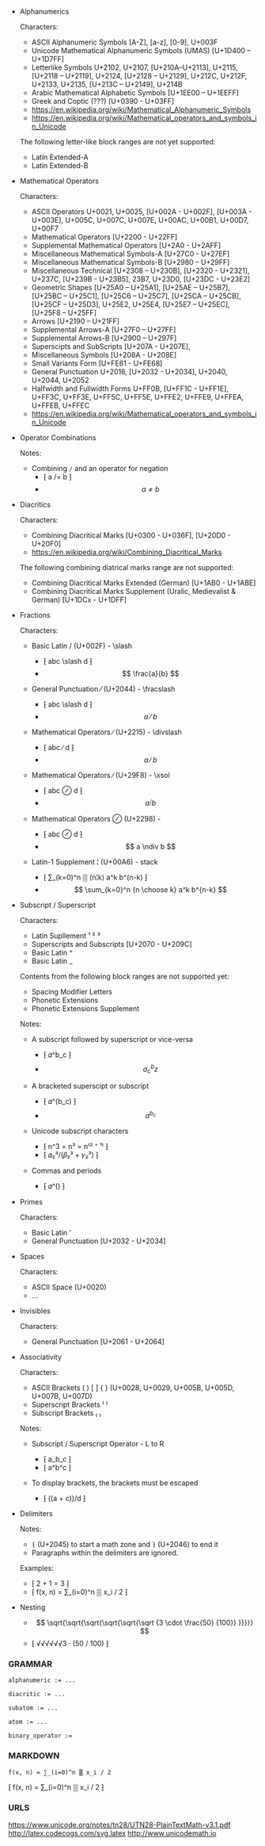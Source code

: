 - Alphanumerics

    Characters:
    - ASCII Alphanumeric Symbols [A-Z], [a-z], [0-9], U+003F
    - Unicode Mathematical Alphanumeric Symbols (UMAS) [U+1D400 – U+1D7FF]
    - Letterlike Symbols U+2102, U+2107, [U+210A–U+2113], U+2115, [U+2118 – U+2119], U+2124, [U+2128 – U+2129], U+212C, U+212F, U+2133, U+2135, [U+213C – U+2149], U+214B
    - Arabic Mathematical Alphabetic Symbols [U+1EE00 – U+1EEFF]
    - Greek and Coptic (???) [U+0390 - U+03FF]
    - https://en.wikipedia.org/wiki/Mathematical_Alphanumeric_Symbols
    - https://en.wikipedia.org/wiki/Mathematical_operators_and_symbols_in_Unicode

    The following letter-like block ranges are not yet supported:
    - Latin Extended-A
    - Latin Extended-B


- Mathematical Operators

    Characters:
    - ASCII Operators U+0021, U+0025, [U+002A - U+002F], [U+003A - U+003E], U+005C, U+007C, U+007E, U+00AC, U+00B1, U+00D7, U+00F7
    - Mathematical Operators [U+2200 - U+22FF]
    - Supplemental Mathematical Operators [U+2A0 - U+2AFF]
    - Miscellaneous Mathematical Symbols-A [U+27C0 - U+27EF]
    - Miscellaneous Mathematical Symbols-B [U+2980 – U+29FF]
    - Miscellaneous Technical [U+2308 – U+230B], [U+2320 - U+2321], U+237C, [U+239B - U+23B5], 23B7, U+23D0, [U+23DC - U+23E2]
    - Geometric Shapes [U+25A0 – U+25A1], [U+25AE – U+25B7], [U+25BC – U+25C1], [U+25C6 – U+25C7], [U+25CA – U+25CB], [U+25CF – U+25D3], U+25E2, U+25E4, [U+25E7 – U+25EC], [U+25F8 – U+25FF]
    - Arrows [U+2190 – U+21FF]
    - Supplemental Arrows-A [U+27F0 – U+27FF]
    - Supplemental Arrows-B [U+2900 – U+297F]
    - Superscipts and SubScripts [U+207A - U+207E],
    - Miscellaneous Symbols [U+208A - U+208E]
    - Small Variants Form [U+FE61 - U+FE68]
    - General Punctuation U+2016, [U+2032 - U+2034], U+2040, U+2044, U+2052
    - Halfwidth and Fullwidth Forms U+FF0B, [U+FF1C - U+FF1E], U+FF3C, U+FF3E, U+FF5C, U+FF5E, U+FFE2, U+FFE9, U+FFEA, U+FFEB, U+FFEC
    - https://en.wikipedia.org/wiki/Mathematical_operators_and_symbols_in_Unicode

- Operator Combinations

    Notes:
    - Combining `/` and an operator for negation
        - ⁅ a /= b ⁆
        - $$ a \neq b $$

- Diacritics

    Characters:
    - Combining Diacritical Marks [U+0300 - U+036F], [U+20D0 - U+20F0]
    - https://en.wikipedia.org/wiki/Combining_Diacritical_Marks

    The following combining diatrical marks range are not supported:
    - Combining Diacritical Marks Extended (German) [U+1AB0 - U+1ABE]
    - Combining Diacritical Marks Supplement (Uralic, Medievalist & German) [U+1DCx - U+1DFF]

- Fractions

    Characters:
    - Basic Latin / (U+002F) - \slash
        - ⁅ abc \slash d ⁆
        - $$ \frac{a}{b} $$

    - General Punctuation ⁄ (U+2044) - \fracslash
        - ⁅ abc \slash d ⁆
        - $$ a \fracslash b $$

    - Mathematical Operators ∕ (U+2215) - \divslash
        - ⁅ abc ∕ d ⁆
        - $$ a \divslash b $$

    - Mathematical Operators ∕ (U+29F8) - \xsol
        - ⁅ abc ⊘ d ⁆
        - $$ a \xsol b $$

    - Mathematical Operators ⊘ (U+2298) -
        - ⁅ abc ⊘ d ⁆
        - $$ a \ndiv b $$

    - Latin-1 Supplement ¦ (U+00A6) - stack
        - ⁅ ∑_(k=0)^n ▒ (n¦k) a^k b^(n-k) ⁆
        - $$ \sum_{k=0}^n {n \choose k} a^k b^{n-k} $$

- Subscript / Superscript

    Characters:
    - Latin Supllement ¹ ² ³
    - Superscripts and Subscripts [U+2070 - U+209C]
    - Basic Latin ^
    - Basic Latin _

    Contents from the following block ranges are not supported yet:
    - Spacing Modifier Letters
    - Phonetic Extensions
    - Phonetic Extensions Supplement

    Notes:
    - A subscript followed by superscript or vice-versa
        - ⁅ 𝛼^b_c ⁆
        - $$ a^b_cz $$

    - A bracketed superscipt or subscript
        - ⁅ 𝛼^(b_c) ⁆
        - $$ a^{b_c} $$

    - Unicode subscript characters
        - ⁅ n^3 = n³ = n⁽² ⁺ ¹⁾ ⁆
        - ⁅ 𝛼₂³/(𝛽₂³ + 𝛾₂³) ⁆

    - Commas and periods
        - ⁅ 𝛼^() ⁆

- Primes

    Characters:
    - Basic Latin '
    - General Punctuation [U+2032 - U+2034]

- Spaces

    Characters:
    - ASCII Space (U+0020)
    - ...


- Invisibles

    Characters:
    - General Punctuation [U+2061 - U+2064]

- Associativity

    Characters:
    - ASCII Brackets ( ) [ ] { } (U+0028, U+0029, U+005B, U+005D, U+007B, U+007D)
    - Superscript Brackets ⁽ ⁾
    - Subscript Brackets ₍ ₎

    Notes:
    - Subscript / Superscript Operator - L to R
        - ⁅ a_b_c ⁆
        - ⁅ a^b^c ⁆

    - To display brackets, the brackets must be escaped
        - ⁅ ((a + c))/d ⁆


- Delimiters

    Notes:
    - `⁅` (U+2045) to start a math zone and `⁆` (U+2046) to end it
    - Paragraphs within the delimiters are ignored.

    Examples:
    - ⁅ 2 + 1 = 3 ⁆
    - ⁅ f(x, n) = ∑_(i=0)^n ▒ x_i / 2 ⁆


- Nesting

    - $$ \sqrt{\sqrt{\sqrt{\sqrt{\sqrt{\sqrt {3 \cdot \frac{50} {100}} }}}}} $$
    - ⁅ √√√√√√3 · (50 / 100) ⁆


### GRAMMAR

    alphanumeric := ...

    diacritic := ...

    subatom := ...

    atom := ...

    binary_operator :=


### MARKDOWN

```unimath
f(x, n) = ∑_(i=0)^n ▒ x_i / 2
```

⁅ f(x, n) = ∑_(i=0)^n ▒ x_i / 2 ⁆



### URLS
https://www.unicode.org/notes/tn28/UTN28-PlainTextMath-v3.1.pdf
http://latex.codecogs.com/svg.latex
http://www.unicodemath.io
